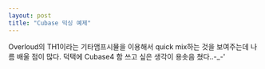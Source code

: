 ```yaml
---
layout: post
title: "Cubase 믹싱 예제"
---
```



Overloud의 TH1이라는 기타앰프시뮬을 이용해서 quick mix하는 것을 보여주는데 나름 배울 점이 많다.
덕택에 Cubase4 함 쓰고 싶은 생각이 용솟음 쳤다..-_-'




